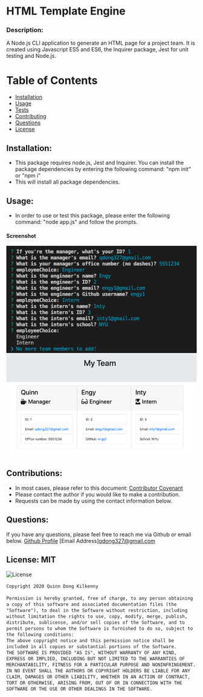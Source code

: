 # HTML Template Engine

### Description: 
A Node.js CLI application to generate an HTML page for a project team. It is created using Javascript ES5 and ES6, the Inquirer package, Jest for unit testing and Node.js.

# Table of Contents 
- [Installation](https://github.com/qudoki/templateengine/blob/master/README.md#installation)
- [Usage](https://github.com/qudoki/templateengine/blob/master/README.md#usage)
- [Tests](https://github.com/qudoki/templateengine/blob/master/README.md#usage)
- [Contributing](https://github.com/qudoki/templateengine/blob/master/README.md#contributions)
- [Questions](https://github.com/qudoki/templateengine/blob/master/README.md#questions)
- [License](https://github.com/qudoki/templateengine/blob/master/README.md#license)

## Installation: 
- This package requires node.js, Jest and Inquirer. You can install the package dependencies by entering the following command: "npm init" or "npm i"
- This will install all package dependencies.

## Usage: 
- In order to use or test this package, please enter the following command: "node app.js" and follow the prompts.
#### Screenshot
![Example Showing User Inputs](Assets/CLI.png)
![Example Showing Generated HTML](Assets/HTML.png)

## Contributions: 
- In most cases, please refer to this document: [Contributor Covenant](https://www.contributor-covenant.org/) 
- Please contact the author if you would like to make a contribution.
- Requests can be made by using the contact information below.

## Questions: 
If you have any questions, please feel free to reach me via Github or email below.
[Github Profile](https://github.com/qudoki)
[Email Address]<qdong327@gmail.com>

## License: MIT 
![License](https://img.shields.io/badge/license-MIT-green")

    Copyright 2020 Quinn Dong Kilkenny 

    Permission is hereby granted, free of charge, to any person obtaining a copy of this software and associated documentation files (the "Software"), to deal in the Software without restriction, including without limitation the rights to use, copy, modify, merge, publish, distribute, sublicense, and/or sell copies of the Software, and to permit persons to whom the Software is furnished to do so, subject to the following conditions:
    The above copyright notice and this permission notice shall be included in all copies or substantial portions of the Software.
    THE SOFTWARE IS PROVIDED "AS IS", WITHOUT WARRANTY OF ANY KIND, EXPRESS OR IMPLIED, INCLUDING BUT NOT LIMITED TO THE WARRANTIES OF MERCHANTABILITY, FITNESS FOR A PARTICULAR PURPOSE AND NONINFRINGEMENT. IN NO EVENT SHALL THE AUTHORS OR COPYRIGHT HOLDERS BE LIABLE FOR ANY CLAIM, DAMAGES OR OTHER LIABILITY, WHETHER IN AN ACTION OF CONTRACT, TORT OR OTHERWISE, ARISING FROM, OUT OF OR IN CONNECTION WITH THE SOFTWARE OR THE USE OR OTHER DEALINGS IN THE SOFTWARE.
